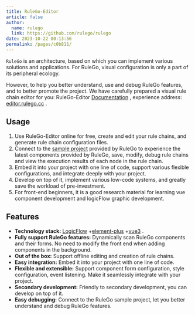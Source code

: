 ```yaml
---
title: RuleGo-Editor
article: false
author: 
  name: rulego
  link: https://github.com/rulego/rulego
date: 2023-10-22 00:13:56
permalink: /pages/c0b811/
---
```


`RuleGo` is an architecture, based on which you can implement various solutions and applications. For RuleGo, visual configuration is only a part of its peripheral ecology.

However, to help you better understand, use and debug RuleGo features, and to better promote the project. We have carefully prepared a visual rule chain editor for you: RuleGo-Editor [Documentation](https://app.rulego.cc/en/) , experience address: [editor.rulego.cc](https://editor.rulego.cc/) .

## Usage

1. Use RuleGo-Editor online for free, create and edit your rule chains, and generate rule chain configuration files.
2. Connect to the [sample project](https://github.com/rulego/rulego/tree/main/examples/server) provided by RuleGo to experience the latest components provided by RuleGo, save, modify, debug rule chains and view the execution results of each node in the rule chain.
3. Embed it into your project with one line of code, support various flexible configurations, and integrate deeply with your project.
4. Develop on top of it, implement various low-code systems, and greatly save the workload of pre-investment.
5. For front-end beginners, it is a good research material for learning vue component development and logicFlow graphic development.

## Features

- **Technology stack:** [LogicFlow](https://github.com/didi/LogicFlow) +[element-plus](https://github.com/element-plus/element-plus) +[vue3](https://github.com/vuejs/core) .
- **Fully support RuleGo features:** Dynamically scan RuleGo components and their forms. No need to modify the front end when adding components in the background.
- **Out of the box:** Support offline editing and creation of rule chains.
- **Easy integration:** Embed it into your project with one line of code.
- **Flexible and extensible:** Support component form configuration, style configuration, event listening. Make it seamlessly integrate with your project.
- **Secondary development:** Friendly to secondary development, you can develop on top of it.
- **Easy debugging:** Connect to the RuleGo sample project, let you better understand and debug RuleGo features.